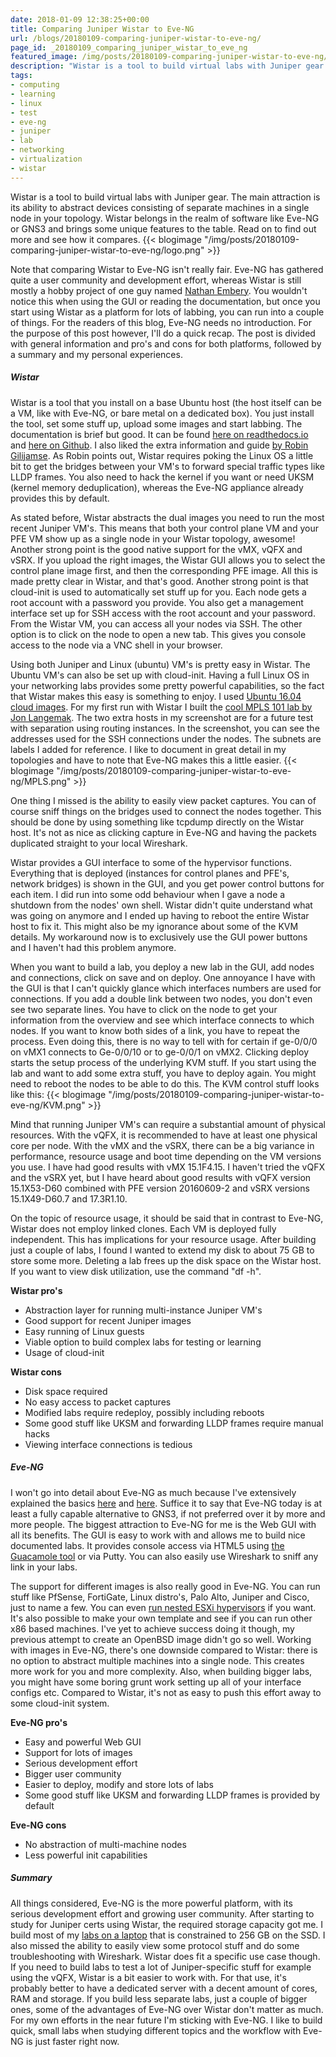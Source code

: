 ```yaml
---
date: 2018-01-09 12:38:25+00:00
title: Comparing Juniper Wistar to Eve-NG
url: /blogs/20180109-comparing-juniper-wistar-to-eve-ng/
page_id: _20180109_comparing_juniper_wistar_to_eve_ng
featured_image: /img/posts/20180109-comparing-juniper-wistar-to-eve-ng/logo.png
description: "Wistar is a tool to build virtual labs with Juniper gear. This makes Wistar an alternative for Eve-NG. You can read all about how they compare right here."
tags:
- computing
- learning
- linux
- test
- eve-ng
- juniper
- lab
- networking
- virtualization
- wistar
---
```


Wistar is a tool to build virtual labs with Juniper gear. The main attraction is its ability to abstract devices consisting of separate machines in a single node in your topology. Wistar belongs in the realm of software like Eve-NG or GNS3 and brings some unique features to the table. Read on to find out more and see how it compares.
{{< blogimage "/img/posts/20180109-comparing-juniper-wistar-to-eve-ng/logo.png" >}}
<!-- more -->
Note that comparing Wistar to Eve-NG isn't really fair. Eve-NG has gathered quite a user community and development effort, whereas Wistar is still mostly a hobby project of one guy named [Nathan Embery](https://www.linkedin.com/in/nathan-embery-7541821/). You wouldn't notice this when using the GUI or reading the documentation, but once you start using Wistar as a platform for lots of labbing, you can run into a couple of things.
For the readers of this blog, Eve-NG needs no introduction. For the purpose of this post however, I'll do a quick recap. The post is divided with general information and pro's and cons for both platforms, followed by a summary and my personal experiences.

##### Wistar
Wistar is a tool that you install on a base Ubuntu host (the host itself can be a VM, like with Eve-NG, or bare metal on a dedicated box). You just install the tool, set some stuff up, upload some images and start labbing. The documentation is brief but good. It can be found [here on readthedocs.io](https://wistar.readthedocs.io/en/latest/) and [here on Github](https://github.com/Juniper/wistar). I also liked the extra information and guide [by Robin Gilijamse](https://interestingtraffic.nl/2017/11/16/playing-around-with-wistar/). As Robin points out, Wistar requires poking the Linux OS a little bit to get the bridges between your VM's to forward special traffic types like LLDP frames. You also need to hack the kernel if you want or need UKSM (kernel memory deduplication), whereas the Eve-NG appliance already provides this by default.

As stated before, Wistar abstracts the dual images you need to run the most recent Juniper VM's. This means that both your control plane VM and your PFE VM show up as a single node in your Wistar topology, awesome! Another strong point is the good native support for the vMX, vQFX and vSRX. If you upload the right images, the Wistar GUI allows you to select the control plane image first, and then the corresponding PFE image. All this is made pretty clear in Wistar, and that's good. Another strong point is that cloud-init is used to automatically set stuff up for you. Each node gets a root account with a password you provide. You also get a management interface set up for SSH access with the root account and your password. From the Wistar VM, you can access all your nodes via SSH. The other option is to click on the node to open a new tab. This gives you console access to the node via a VNC shell in your browser.

Using both Juniper and Linux (ubuntu) VM's is pretty easy in Wistar. The Ubuntu VM's can also be set up with cloud-init. Having a full Linux OS in your networking labs provides some pretty powerful capabilities, so the fact that Wistar makes this easy is something to enjoy. I used [Ubuntu 16.04 cloud images](https://cloud-images.ubuntu.com/). For my first run with Wistar I built the [cool MPLS 101 lab by Jon Langemak](http://www.dasblinkenlichten.com/mpls-101-the-basics/). The two extra hosts in my screenshot are for a future test with separation using routing instances. In the screenshot, you can see the addresses used for the SSH connections under the nodes. The subnets are labels I added for reference. I like to document in great detail in my topologies and have to note that Eve-NG makes this a little easier.
{{< blogimage "/img/posts/20180109-comparing-juniper-wistar-to-eve-ng/MPLS.png" >}}

One thing I missed is the ability to easily view packet captures. You can of course sniff things on the bridges used to connect the nodes together. This should be done by using something like tcpdump directly on the Wistar host. It's not as nice as clicking capture in Eve-NG and having the packets duplicated straight to your local Wireshark.

Wistar provides a GUI interface to some of the hypervisor functions. Everything that is deployed (instances for control planes and PFE's, network bridges) is shown in the GUI, and you get power control buttons for each item. I did run into some odd behaviour when I gave a node a shutdown from the nodes' own shell. Wistar didn't quite understand what was going on anymore and I ended up having to reboot the entire Wistar host to fix it. This might also be my ignorance about some of the KVM details. My workaround now is to exclusively use the GUI power buttons and I haven't had this problem anymore.

When you want to build a lab, you deploy a new lab in the GUI, add nodes and connections, click on save and on deploy. One annoyance I have with the GUI is that I can't quickly glance which interfaces numbers are used for connections. If you add a double link between two nodes, you don't even see two separate lines. You have to click on the node to get your information from the overview and see which interface connects to which nodes. If you want to know both sides of a link, you have to repeat the process. Even doing this, there is no way to tell with for certain if ge-0/0/0 on vMX1 connects to Ge-0/0/10 or to ge-0/0/1 on vMX2.
Clicking deploy starts the setup process of the underlying KVM stuff. If you start using the lab and want to add some extra stuff, you have to deploy again. You might need to reboot the nodes to be able to do this. The KVM control stuff looks like this:
{{< blogimage "/img/posts/20180109-comparing-juniper-wistar-to-eve-ng/KVM.png" >}}

Mind that running Juniper VM's can require a substantial amount of physical resources. With the vQFX, it is recommended to have at least one physical core per node. With the vMX and the vSRX, there can be a big variance in performance, resource usage and boot time depending on the VM versions you use. I have had good results with vMX 15.1F4.15. I haven't tried the vQFX and the vSRX yet, but I have heard about good results with vQFX version 15.1X53-D60 combined with PFE version 20160609-2 and vSRX versions 15.1X49-D60.7 and 17.3R1.10.

On the topic of resource usage, it should be said that in contrast to Eve-NG, Wistar does not employ linked clones. Each VM is deployed fully independent. This has implications for your resource usage. After building just a couple of labs, I found I wanted to extend my disk to about 75 GB to store some more. Deleting a lab frees up the disk space on the Wistar host. If you want to view disk utilization, use the command "df -h". 

**Wistar pro's**

  * Abstraction layer for running multi-instance Juniper VM's
  * Good support for recent Juniper images
  * Easy running of Linux guests
  * Viable option to build complex labs for testing or learning
  * Usage of cloud-init

**Wistar cons**

  * Disk space required
  * No easy access to packet captures
  * Modified labs require redeploy, possibly including reboots
  * Some good stuff like UKSM and forwarding LLDP frames require manual hacks
  * Viewing interface connections is tedious

##### Eve-NG
I won't go into detail about Eve-NG as much because I've extensively explained the basics [here](https://www.lab-time.it/2017/04/11/setting-up-the-successor-to-unetlab-eve-ng/) and [here](https://www.lab-time.it/2017/04/15/tips-and-tricks-for-a-mobile-eve-ng-lab/). Suffice it to say that Eve-NG today is at least a fully capable alternative to GNS3, if not preferred over it by more and more people. The biggest attraction to Eve-NG for me is the Web GUI with all its benefits. The GUI is easy to work with and allows me to build nice documented labs. It provides console access via HTML5 using [the Guacamole tool](http://guacamole.apache.org/) or via Putty. You can also easily use Wireshark to sniff any link in your labs.

The support for different images is also really good in Eve-NG. You can run stuff like PfSense, FortiGate, Linux distro's, Palo Alto, Juniper and Cisco, just to name a few. You can even [run nested ESXi hypervisors](https://interestingtraffic.nl/2017/03/21/running-esxi-nodes-in-eve-ng/) if you want. It's also possible to make your own template and see if you can run other x86 based machines. I've yet to achieve success doing it though, my previous attempt to create an OpenBSD image didn't go so well. Working with images in Eve-NG, there's one downside compared to Wistar: there is no option to abstract multiple machines into a single node. This creates more work for you and more complexity. Also, when building bigger labs, you might have some boring grunt work setting up all of your interface configs etc. Compared to Wistar, it's not as easy to push this effort away to some cloud-init system.

**Eve-NG pro's**

  * Easy and powerful Web GUI
  * Support for lots of images
  * Serious development effort
  * Bigger user community
  * Easier to deploy, modify and store lots of labs
  * Some good stuff like UKSM and forwarding LLDP frames is provided by default

**Eve-NG cons**

  * No abstraction of multi-machine nodes
  * Less powerful init capabilities

##### Summary
All things considered, Eve-NG is the more powerful platform, with its serious development effort and growing user community. After starting to study for Juniper certs using Wistar, the required storage capacity got me. I build most of my [labs on a laptop](https://www.lab-time.it/2017/04/15/tips-and-tricks-for-a-mobile-eve-ng-lab/) that is constrained to 256 GB on the SSD. I also missed the ability to easily view some protocol stuff and do some troubleshooting with Wireshark. Wistar does fit a specific use case though. If you need to build labs to test a lot of Juniper-specific stuff for example using the vQFX, Wistar is a bit easier to work with. For that use, it's probably better to have a dedicated server with a decent amount of cores, RAM and storage. If you build less separate labs, just a couple of bigger ones, some of the advantages of Eve-NG over Wistar don't matter as much. For my own efforts in the near future I'm sticking with Eve-NG. I like to build quick, small labs when studying different topics and the workflow with Eve-NG is just faster right now.
